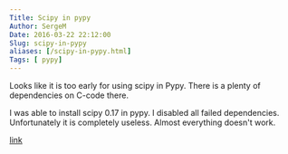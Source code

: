 ```yaml
---
Title: Scipy in pypy
Author: SergeM
Date: 2016-03-22 22:12:00
Slug: scipy-in-pypy
aliases: [/scipy-in-pypy.html]
Tags: [ pypy]
---
```




Looks like it is too early for using scipy in Pypy. There is a plenty of dependencies on C-code there.

I was able to install scipy 0.17 in pypy. I disabled all failed dependencies. Unfortunately it is completely useless. Almost everything doesn't work.


[link](https://github.com/serge-m/scipy/blob/v0.17.0_for_pypy_bin/bin/scipy_0.17.0_for_pypy_draft.tar.gz)



